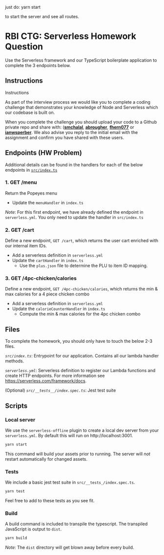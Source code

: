 just do:
yarn start

to start the server and see all routes.

# RBI CTG: Serverless Homework Question

Use the Serverless framework and our TypeScript boilerplate application to complete the 3 endpoints below. 

## Instructions

Instructions

As part of the interview process we would like you to complete a coding challenge that demonstrates your knowledge of Node and Serverless which our codebase is built on. 

When you complete the challenge you should upload your code to a Github private repo and share with: ([__smchalal__](https://github.com/smchalal), [__abrougher__](https://github.com/abrougher), [__fhern077__](https://github.com/fhern077) or [__ianwsperber__](https://github.com/ianwsperber). We also advise you reply to the initial email with the assignment and confirm you have shared with these users.

## Endpoints (HW Problem)

Additional details can be found in the handlers for each of the below endpoints in [`src/index.ts`](./src/index.ts)

### 1. GET /menu

Return the Popeyes menu
- Update the `menuHandler` in `index.ts`

_Note_: For this first endpoint, we have already defined the endpoint in `serverless.yml`. You only need to update the handler in `src/index.ts`

### 2. GET /cart

Define a new endpoint, `GET /cart`, which returns the user cart enriched with our internal item IDs.
- Add a serverless definition in `serverless.yml`
- Update the `cartHandler` in `index.ts`
  - Use the `plus.json` file to determine the PLU to item ID mapping.

### 3. GET /4pc-chicken/calories

Define a new endpoint, `GET /4pc-chicken/calories`, which returns the min & max calories for a 4 piece chicken combo
- Add a serverless definition in `serverless.yml`
- Update the `calorieCounterHandler` in `index.ts`
  - Compute the min & max calories for the 4pc chicken combo

## Files

To complete the homework, you should only have to touch the below 2-3 files.

*`src/index.ts`*: Entrypoint for our application. Contains all our lambda handler methods.

*`serverless.yml`*: Serverless definition to register our Lambda functions and create HTTP endpoints. For more information see https://serverless.com/framework/docs.

(Optional) *`src/__tests__/index.spec.ts`*: Jest test suite

## Scripts

### Local server

We use the `serverless-offline` plugin to create a local dev server from your `serverless.yml`. By default this will run on http://localhost:3001.

```sh
yarn start
```

This command will build your assets prior to running. The server will _not_ restart automatically for changed assets.

### Tests

We include a basic jest test suite in `src/__tests_/index.spec.ts`.

```sh
yarn test
```

Feel free to add to these tests as you see fit.

### Build

A build command is included to transpile the typescript. The transpiled JavaScript is output to `dist`.

```sh
yarn build
```

_Note_: The `dist` directory will get blown away before every build.
